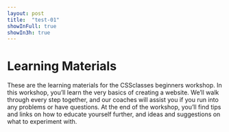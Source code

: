 ```yaml
---
layout: post
title:  "test-01"
showInFull: true
showIn3h: true
---
```


# Learning Materials

These are the learning materials for the CSSclasses beginners workshop. In this workshop, you’ll learn the very basics of creating a website. We’ll walk through every step together, and our coaches will assist you if you run into any problems or have questions. At the end of the workshop, you’ll find tips and links on how to educate yourself further, and ideas and suggestions on what to experiment with.
